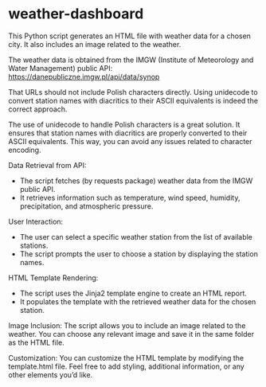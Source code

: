 # weather-dashboard

This Python script generates an HTML file with weather data for a chosen city. 
It also includes an image related to the weather. 

The weather data is obtained from the IMGW (Institute of Meteorology and Water Management) public API: https://danepubliczne.imgw.pl/api/data/synop

That URLs should not include Polish characters directly. Using unidecode to convert station names with diacritics to their ASCII equivalents is indeed the correct approach.

The use of unidecode to handle Polish characters is a great solution. It ensures that station names with diacritics are properly converted to their ASCII equivalents. This way, you can avoid any issues related to character encoding. 

Data Retrieval from API:
- The script fetches (by requests package) weather data from the IMGW public API.
- It retrieves information such as temperature, wind speed, humidity, precipitation, and atmospheric pressure.

User Interaction:
- The user can select a specific weather station from the list of available stations.
- The script prompts the user to choose a station by displaying the station names.

HTML Template Rendering:
- The script uses the Jinja2 template engine to create an HTML report.
- It populates the template with the retrieved weather data for the chosen station.

Image Inclusion:
The script allows you to include an image related to the weather. You can choose any relevant image and save it in the same folder as the HTML file.

Customization:
You can customize the HTML template by modifying the template.html file. Feel free to add styling, additional information, or any other elements you’d like.
